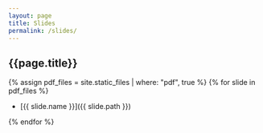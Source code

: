 ```yaml
---
layout: page
title: Slides
permalink: /slides/
---
```


## {{page.title}}

{% assign pdf_files = site.static_files | where: "pdf", true %}
{% for slide in pdf_files %}

- [{{ slide.name }}]({{ slide.path }})

{% endfor %}
